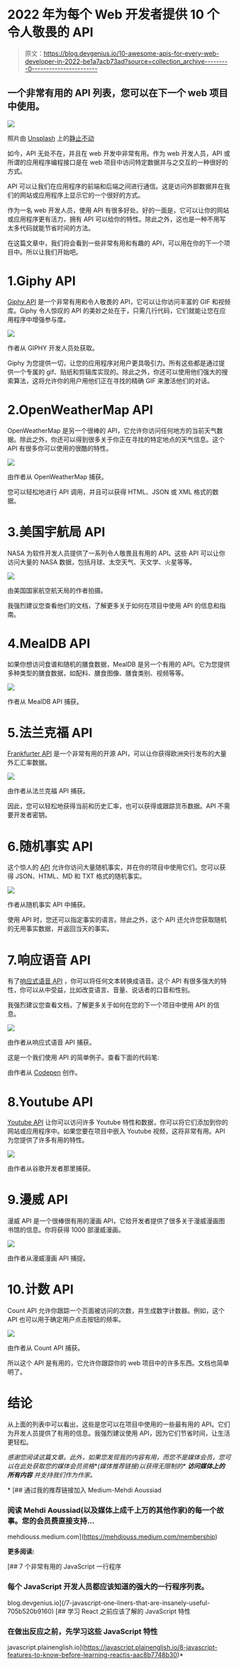 # 2022 年为每个 Web 开发者提供 10 个令人敬畏的 API

> 原文：<https://blog.devgenius.io/10-awesome-apis-for-every-web-developer-in-2022-be1a7acb73ad?source=collection_archive---------0----------------------->

## 一个非常有用的 API 列表，您可以在下一个 web 项目中使用。

![](img/62b57d913048b8d75a8317e4c1bb7294.png)

照片由 [Unsplash](https://unsplash.com?utm_source=medium&utm_medium=referral) 上的[静止不动](https://unsplash.com/@stillnes_in_motion?utm_source=medium&utm_medium=referral)

如今，API 无处不在，并且在 web 开发中非常有用。作为 web 开发人员，API 或所谓的应用程序编程接口是在 web 项目中访问特定数据并与之交互的一种很好的方式。

API 可以让我们在应用程序的前端和后端之间进行通信。这是访问外部数据并在我们的网站或应用程序上显示它的一个很好的方式。

作为一名 web 开发人员，使用 API 有很多好处。好的一面是，它可以让你的网站或应用程序更有活力，拥有 API 可以给你的特性。除此之外，这也是一种不用写太多代码就能节省时间的方法。

在这篇文章中，我们将会看到一些非常有用和有趣的 API，可以用在你的下一个项目中。所以让我们开始吧。

# 1.Giphy API

[Giphy API](https://developers.giphy.com/) 是一个非常有用和令人敬畏的 API，它可以让你访问丰富的 GIF 和视频库。Giphy 令人惊叹的 API 的美妙之处在于，只需几行代码，它们就能让您在应用程序中增强参与度。

![](img/78578d217471a0e266b688f2d4b93412.png)

作者从 GIPHY 开发人员处获取。

Giphy 为您提供一切，让您的应用程序对用户更具吸引力。所有这些都是通过提供一个专属的 gif、贴纸和剪辑库实现的。除此之外，你还可以使用他们强大的搜索算法，这将允许你的用户用他们正在寻找的精确 GIF 来激活他们的对话。

# 2.OpenWeatherMap API

OpenWeatherMap 是另一个很棒的 API，它允许你访问任何地方的当前天气数据。除此之外，你还可以得到很多关于你正在寻找的特定地点的天气信息。这个 API 有很多你可以使用的很酷的特性。

![](img/2e1f6dabe825f6a33b1ec1ed47f39646.png)

由作者从 OpenWeatherMap 捕获。

您可以轻松地进行 API 调用，并且可以获得 HTML、JSON 或 XML 格式的数据。

# 3.美国宇航局 API

NASA 为软件开发人员提供了一系列令人敬畏且有用的 API。这些 API 可以让你访问大量的 NASA 数据，包括月球、太空天气、天文学、火星等等。

![](img/e0743d1f53810040179f13dac1b7533e.png)

由美国国家航空航天局的作者拍摄。

我强烈建议您查看他们的文档，了解更多关于如何在项目中使用 API 的信息和指南。

# 4.MealDB API

如果你想访问食谱和随机的膳食数据，MealDB 是另一个有用的 API。它为您提供多种类型的膳食数据，如配料、膳食图像、膳食类别、视频等等。

![](img/bc8e1dcd8ba474518c02aed8141c56c3.png)

作者从 MealDB API 捕获。

# 5.法兰克福 API

[Frankfurter API](https://www.frankfurter.app/) 是一个非常有用的开源 API，可以让你获得欧洲央行发布的大量外汇汇率数据。

![](img/f4c6e9d3eaee4602f8686df461a3f8c2.png)

由作者从法兰克福 API 捕获。

因此，您可以轻松地获得当前和历史汇率，也可以获得或跟踪货币数据。API 不需要开发者密钥。

# 6.随机事实 API

这个惊人的 [API](https://www.programmableweb.com/api/random-useless-facts) 允许你访问大量随机事实，并在你的项目中使用它们。您可以获得 JSON、HTML、MD 和 TXT 格式的随机事实。

![](img/3dea34bb4b6021f11ae91291dc19b2f0.png)

作者从随机事实 API 中捕获。

使用 API 时，您还可以指定事实的语言。除此之外，这个 API 还允许您获取随机的无用事实数据，并返回当天的事实。

# 7.响应语音 API

有了[响应式语音 API](https://responsivevoice.org/api/) ，你可以将任何文本转换成语音。这个 API 有很多强大的特性，你可以从中受益，比如改变语言、音量、说话者的口音和性别。

我强烈建议您查看文档，了解更多关于如何在您的下一个项目中使用 API 的信息。

![](img/8ba4b9c63e0189aafd1ba34ecb416105.png)

由作者从响应式语音 API 捕获。

这是一个我们使用 API 的简单例子。查看下面的代码笔:

由作者从 [Codepen](https://codepen.io/) 创作。

# 8.Youtube API

[Youtube API](https://developers.google.com/youtube/v3) 让你可以访问许多 Youtube 特性和数据，你可以将它们添加到你的网站或应用程序中。如果您要在项目中嵌入 Youtube 视频，这将非常有用。API 为您提供了许多有用的特性。

![](img/52c527cbaf7e20922e753867dca38a8d.png)

由作者从谷歌开发者那里捕获。

# 9.漫威 API

漫威 API 是一个很棒很有用的漫画 API，它给开发者提供了很多关于漫威漫画图书馆的信息。你将获得 1000 部漫威漫画。

![](img/c6976ddf2bceab10c4b635095550d43b.png)

由作者从漫威漫画 API 捕捉。

# 10.计数 API

Count API 允许你跟踪一个页面被访问的次数，并生成数字计数器。例如，这个 API 也可以用于确定用户点击按钮的频率。

![](img/b8d060dca7418ad680d5fed6c69ace84.png)

由作者从 Count API 捕获。

所以这个 API 是有用的，它允许你跟踪你的 web 项目中的许多东西。文档也简单明了。

# 结论

从上面的列表中可以看出，这些是您可以在项目中使用的一些最有用的 API。它们为开发人员提供了有用的信息。我强烈建议使用 API，因为它们节省时间，让生活更轻松。

*感谢您阅读这篇文章。此外，如果您发现我的内容有用，而您不是媒体会员，您可以在此处获取您的媒体会员资格*[](https://mehdiouss.medium.com/membership)**(媒体推荐链接)以获得无限制的* ***访问媒体上的所有内容*** *并支持我们作为作家。**

*[](https://mehdiouss.medium.com/membership) [## 通过我的推荐链接加入 Medium-Mehdi Aoussiad

### 阅读 Mehdi Aoussiad(以及媒体上成千上万的其他作家)的每一个故事。您的会员费直接支持…

mehdiouss.medium.com](https://mehdiouss.medium.com/membership) 

**更多阅读:**

[](/7-javascript-one-liners-that-are-insanely-useful-705b520b9160) [## 7 个非常有用的 JavaScript 一行程序

### 每个 JavaScript 开发人员都应该知道的强大的一行程序列表。

blog.devgenius.io](/7-javascript-one-liners-that-are-insanely-useful-705b520b9160) [](https://javascript.plainenglish.io/8-javascript-features-to-know-before-learning-reactjs-aac8b7748b30) [## 学习 React 之前应该了解的 JavaScript 特性

### 在做出反应之前，先学习这些 JavaScript 特性

javascript.plainenglish.io](https://javascript.plainenglish.io/8-javascript-features-to-know-before-learning-reactjs-aac8b7748b30)*